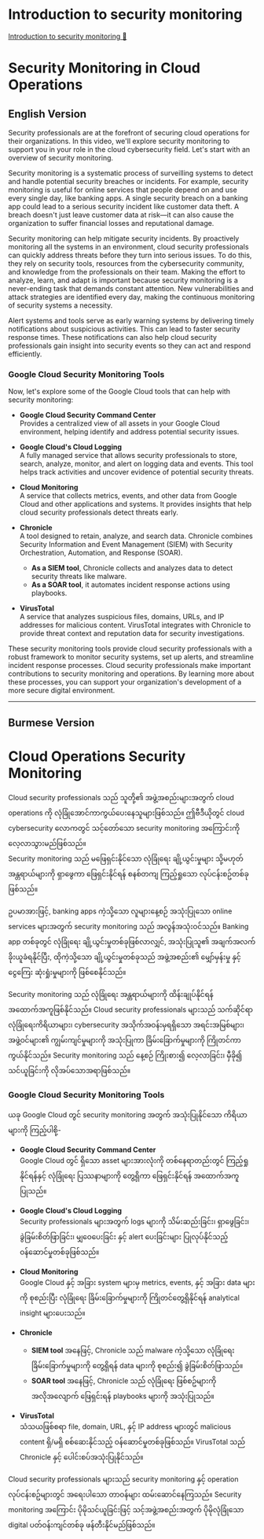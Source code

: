 # Introduction to security monitoring

[Introduction to security monitoring 🔗](https://www.coursera.org/learn/detect-respond-and-recover-from-cloud-cybersecurity-attacks/lecture/NTlPQ/introduction-to-security-monitoring)

# **Security Monitoring in Cloud Operations**

## **English Version**

Security professionals are at the forefront of securing cloud operations for their organizations. In this video, we'll explore security monitoring to support you in your role in the cloud cybersecurity field. Let's start with an overview of security monitoring.

Security monitoring is a systematic process of surveilling systems to detect and handle potential security breaches or incidents. For example, security monitoring is useful for online services that people depend on and use every single day, like banking apps. A single security breach on a banking app could lead to a serious security incident like customer data theft. A breach doesn't just leave customer data at risk—it can also cause the organization to suffer financial losses and reputational damage.

Security monitoring can help mitigate security incidents. By proactively monitoring all the systems in an environment, cloud security professionals can quickly address threats before they turn into serious issues. To do this, they rely on security tools, resources from the cybersecurity community, and knowledge from the professionals on their team. Making the effort to analyze, learn, and adapt is important because security monitoring is a never-ending task that demands constant attention. New vulnerabilities and attack strategies are identified every day, making the continuous monitoring of security systems a necessity.

Alert systems and tools serve as early warning systems by delivering timely notifications about suspicious activities. This can lead to faster security response times. These notifications can also help cloud security professionals gain insight into security events so they can act and respond efficiently.

### **Google Cloud Security Monitoring Tools**

Now, let's explore some of the Google Cloud tools that can help with security monitoring:

- **Google Cloud Security Command Center**  
  Provides a centralized view of all assets in your Google Cloud environment, helping identify and address potential security issues.

- **Google Cloud's Cloud Logging**  
  A fully managed service that allows security professionals to store, search, analyze, monitor, and alert on logging data and events. This tool helps track activities and uncover evidence of potential security threats.

- **Cloud Monitoring**  
  A service that collects metrics, events, and other data from Google Cloud and other applications and systems. It provides insights that help cloud security professionals detect threats early.

- **Chronicle**  
  A tool designed to retain, analyze, and search data. Chronicle combines Security Information and Event Management (SIEM) with Security Orchestration, Automation, and Response (SOAR).

  - **As a SIEM tool**, Chronicle collects and analyzes data to detect security threats like malware.
  - **As a SOAR tool**, it automates incident response actions using playbooks.

- **VirusTotal**  
  A service that analyzes suspicious files, domains, URLs, and IP addresses for malicious content. VirusTotal integrates with Chronicle to provide threat context and reputation data for security investigations.

These security monitoring tools provide cloud security professionals with a robust framework to monitor security systems, set up alerts, and streamline incident response processes. Cloud security professionals make important contributions to security monitoring and operations. By learning more about these processes, you can support your organization's development of a more secure digital environment.

---

## **Burmese Version**

# **Cloud Operations Security Monitoring**

Cloud security professionals သည် သူတို့၏ အဖွဲ့အစည်းများအတွက် cloud operations ကို လုံခြုံအောင်ကာကွယ်ပေးနေသူများဖြစ်သည်။ ဤဗီဒီယိုတွင် cloud cybersecurity လောကတွင် သင့်တော်သော security monitoring အကြောင်းကို လေ့လာသွားမည်ဖြစ်သည်။  
Security monitoring သည် မဖြေရှင်းနိုင်သော လုံခြုံရေး ချို့ယွင်းမှုများ သို့မဟုတ် အန္တရာယ်များကို ရှာဖွေကာ ဖြေရှင်းနိုင်ရန် စနစ်တကျ ကြည့်ရှုသော လုပ်ငန်းစဥ်တစ်ခုဖြစ်သည်။

ဥပမာအားဖြင့်, banking apps ကဲ့သို့သော လူများနေ့စဉ် အသုံးပြုသော online services များအတွက် security monitoring သည် အလွန်အသုံးဝင်သည်။ Banking app တစ်ခုတွင် လုံခြုံရေး ချို့ယွင်းမှုတစ်ခုဖြစ်လာလျှင်, အသုံးပြုသူ၏ အချက်အလက် ခိုးယူခံရနိုင်ပြီး, ထိုကဲ့သို့သော ချို့ယွင်းမှုတစ်ခုသည် အဖွဲ့အစည်း၏ မျှော်မှန်းမှု နှင့် ငွေကြေး ဆုံးရှုံးမှုများကို ဖြစ်စေနိုင်သည်။

Security monitoring သည် လုံခြုံရေး အန္တရာယ်များကို ထိန်းချုပ်နိုင်ရန် အထောက်အကူဖြစ်နိုင်သည်။ Cloud security professionals များသည် သက်ဆိုင်ရာ လုံခြုံရေးကိရိယာများ၊ cybersecurity အသိုက်အဝန်းမှရရှိသော အရင်းအမြစ်များ၊ အဖွဲ့ဝင်များ၏ ကျွမ်းကျင်မှုများကို အသုံးပြုကာ ခြိမ်းခြောက်မှုများကို ကြိုတင်ကာကွယ်နိုင်သည်။ Security monitoring သည် နေ့စဉ် ကြိုးစား၍ လေ့လာခြင်း၊ မှီခို၍ သင်ယူခြင်းကို လိုအပ်သောအရာဖြစ်သည်။

### **Google Cloud Security Monitoring Tools**

ယခု Google Cloud တွင် security monitoring အတွက် အသုံးပြုနိုင်သော ကိရိယာများကို ကြည့်ပါစို့-

- **Google Cloud Security Command Center**  
  Google Cloud တွင် ရှိသော asset များအားလုံးကို တစ်နေရာတည်းတွင် ကြည့်ရှုနိုင်ရန်နှင့် လုံခြုံရေး ပြဿနာများကို တွေ့ရှိကာ ဖြေရှင်းနိုင်ရန် အထောက်အကူပြုသည်။

- **Google Cloud's Cloud Logging**  
  Security professionals များအတွက် logs များကို သိမ်းဆည်းခြင်း၊ ရှာဖွေခြင်း၊ ခွဲခြမ်းစိတ်ဖြာခြင်း၊ မျှဝေပေးခြင်း နှင့် alert ပေးခြင်းများ ပြုလုပ်နိုင်သည့် ဝန်ဆောင်မှုတစ်ခုဖြစ်သည်။

- **Cloud Monitoring**  
  Google Cloud နှင့် အခြား system များမှ metrics, events, နှင့် အခြား data များကို စုစည်းပြီး လုံခြုံရေး ခြိမ်းခြောက်မှုများကို ကြိုတင်တွေ့ရှိနိုင်ရန် analytical insight များပေးသည်။

- **Chronicle**

  - **SIEM tool** အနေဖြင့်, Chronicle သည် malware ကဲ့သို့သော လုံခြုံရေး ခြိမ်းခြောက်မှုများကို တွေ့ရှိရန် data များကို စုစည်း၍ ခွဲခြမ်းစိတ်ဖြာသည်။
  - **SOAR tool** အနေဖြင့်, Chronicle သည် လုံခြုံရေး ဖြစ်စဥ်များကို အလိုအလျောက် ဖြေရှင်းရန် playbooks များကို အသုံးပြုသည်။

- **VirusTotal**  
  သံသယဖြစ်စရာ file, domain, URL, နှင့် IP address များတွင် malicious content ရှိ/မရှိ စစ်ဆေးနိုင်သည့် ဝန်ဆောင်မှုတစ်ခုဖြစ်သည်။ VirusTotal သည် Chronicle နှင့် ပေါင်းစပ်အသုံးပြုနိုင်သည်။

Cloud security professionals များသည် security monitoring နှင့် operation လုပ်ငန်းစဥ်များတွင် အရေးပါသော တာဝန်များ ထမ်းဆောင်နေကြသည်။ Security monitoring အကြောင်း ပိုမိုသင်ယူခြင်းဖြင့် သင့်အဖွဲ့အစည်းအတွက် ပိုမိုလုံခြုံသော digital ပတ်ဝန်းကျင်တစ်ခု ဖန်တီးနိုင်မည်ဖြစ်သည်။
